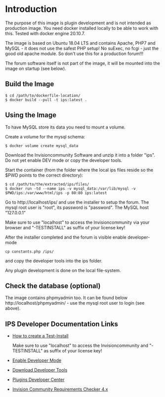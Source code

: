 # Introduction

The purpose of this image is plugin development and is not intended as production image. You need docker installed locally to be able to work with this. Tested with docker engine 20.10.7.

The image is based on Ubuntu 18.04 LTS and contains Apache, PHP7 and MySQL - it does not use the safest PHP setup! No suExec, no fcgi - just the good old apache module. So don't use this for a production forum!!!

The forum software itself is not part of the image, it will be mounted into the image on startup (see below).


## Build the Image

```
$ cd /path/to/dockerfile-location/
$ docker build --pull -t ips:latest .
```

## Using the Image

To have MySQL store its data you need to mount a volume.

Create a volume for the mysql schema:
```
$ docker volume create mysql_data
````

Download the Invisioncommunity Software and unzip it into a folder "ips". Do not yet enable DEV mode or copy the developer tools.


Start the container (from the folder where the local ips files reside so the $PWD points to the correct directory):
```
$ cd /path/to/the/extracted/ips/files/
$ docker run -td --name ips -v mysql_data:/var/lib/mysql -v $PWD/ips:/var/www/html/ips -p 80:80 ips:latest
```

Go to http://localhost/ips/ and use the installer to setup the forum.
The mysql root user is "root", its password is "password". The MySQL host "127.0.0.1"


Make sure to use "localhost" to access the Invisioncommunity via your browser and "-TESTINSTALL" as suffix of your license key!


After the installer completed and the forum is visible enable developer-mode 
```
cp constants.php /ips/
```

and copy the developer tools into the ips folder.

Any plugin development is done on the local file-system.


## Check the database (optional)

The image contains phpmyadmin too. It can be found below http://localhost/phpmyadmin/ - use the mysql root user to login (see above).


## IPS Developer Documentation Links

* [How to create a Test-Install](https://invisioncommunity.com/4guides/welcome/install-and-upgrade-r259/#testinstall)

  Make sure to use "localhost" to access the Invisioncommunity and "-TESTINSTALL" as suffix of your license key!

* [Enable Developer Mode](https://invisioncommunity.com/developers/docs/general/enabling-developer-mode-r23/)
* [Download Developer Tools](https://invisioncommunity.com/files/file/7185-developer-tools/)
* [Plugins Developer Center](https://invisioncommunity.com/developers/docs/development/plugins/overview-of-plugins-in-ips4-r41/)
* [Invision Community Requirements Checker 4.x](https://invisioncommunity.com/files/file/7046-invision-community-requirements-checker/)

